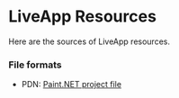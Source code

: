 # LiveApp Resources

Here are the sources of LiveApp resources.

### File formats

- PDN: [Paint.NET project file](https://www.getpaint.net/index.html)
